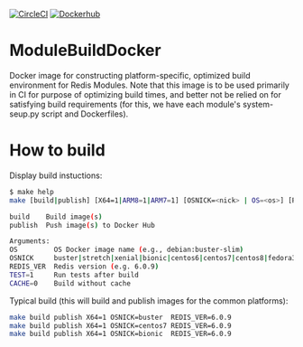 [![CircleCI](https://circleci.com/gh/RedisLabsModules/ModuleBuildDocker/tree/master.svg?style=svg)](https://circleci.com/gh/RedisLabsModules/ModuleBuildDocker/tree/master)
[![Dockerhub](https://img.shields.io/badge/dockerhub-rmbuilder-blue)](https://hub.docker.com/r/redisfab/rmbuilder/tags) 

# ModuleBuildDocker
Docker image for constructing platform-specific, optimized build environment for Redis Modules.
Note that this image is to be used primarily in CI for purpose of optimizing build times, and better not be relied on for satisfying build requirements (for this, we have each module's system-seup.py script and Dockerfiles).

# How to build

Display build instuctions:
```sh
$ make help
make [build|publish] [X64=1|ARM8=1|ARM7=1] [OSNICK=<nick> | OS=<os>] [REDIS_VERSION=<ver>] [ARGS...]

build    Build image(s)
publish  Push image(s) to Docker Hub

Arguments:
OS         OS Docker image name (e.g., debian:buster-slim)
OSNICK     buster|stretch|xenial|bionic|centos6|centos7|centos8|fedora30
REDIS_VER  Redis version (e.g. 6.0.9)
TEST=1     Run tests after build
CACHE=0    Build without cache
```

Typical build (this will build and publish images for the common platforms):
```sh
make build publish X64=1 OSNICK=buster  REDIS_VER=6.0.9
make build publish X64=1 OSNICK=centos7 REDIS_VER=6.0.9
make build publish X64=1 OSNICK=bionic  REDIS_VER=6.0.9
```

